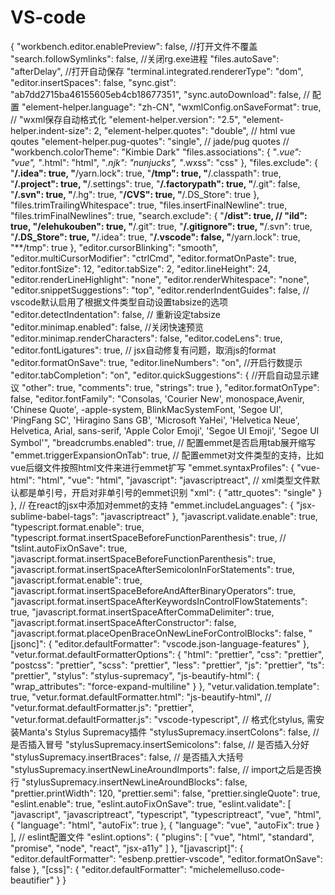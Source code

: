# VS-code

{
	"workbench.editor.enablePreview": false, //打开文件不覆盖
	"search.followSymlinks": false, //关闭rg.exe进程
	"files.autoSave": "afterDelay", //打开自动保存
	"terminal.integrated.rendererType": "dom",
	"editor.insertSpaces": false,
	"sync.gist": "ab7dd2715ba46155605eb4cb18677351",
	"sync.autoDownload": false, // 配置
	"element-helper.language": "zh-CN",
	"wxmlConfig.onSaveFormat": true, // "wxml保存自动格式化
	"element-helper.version": "2.5",
	"element-helper.indent-size": 2,
	"element-helper.quotes": "double",
	// html vue qoutes
	"element-helper.pug-quotes": "single", // jade/pug quotes
	// "workbench.colorTheme": "Kimbie Dark"
	"files.associations": {
		"*.vue": "vue",
		"*.html": "html",
		"*.njk": "nunjucks",
		"*.wxss": "css"
	},
	"files.exclude": {
		"**/.idea": true,
		"**/yarn.lock": true,
		"**/tmp": true,
		"**/.classpath": true,
		"**/.project": true,
		"**/.settings": true,
		"**/.factorypath": true,
		"**/.git": false,
		"**/.svn": true,
		"**/.hg": true,
		"**/CVS": true,
		"**/.DS_Store": true
	},
	"files.trimTrailingWhitespace": true,
	"files.insertFinalNewline": true,
	"files.trimFinalNewlines": true,
	"search.exclude": {
		"**/dist": true,
		// "**ild": true,
		"**/elehukouben": true,
		"**/.git": true,
		"**/.gitignore": true,
		"**/.svn": true,
		"**/.DS_Store": true,
		"**/.idea": true,
		"**/.vscode": false,
		"**/yarn.lock": true,
		"**/tmp": true
	},
	"editor.cursorBlinking": "smooth",
	"editor.multiCursorModifier": "ctrlCmd",
	"editor.formatOnPaste": true,
	"editor.fontSize": 12,
	"editor.tabSize": 2,
	"editor.lineHeight": 24,
	"editor.renderLineHighlight": "none",
	"editor.renderWhitespace": "none",
	"editor.snippetSuggestions": "top",
	"editor.renderIndentGuides": false,
	// vscode默认启用了根据文件类型自动设置tabsize的选项
	"editor.detectIndentation": false,
	// 重新设定tabsize
	"editor.minimap.enabled": false,
	//关闭快速预览
	"editor.minimap.renderCharacters": false,
	"editor.codeLens": true,
	"editor.fontLigatures": true,
	// jsx自动修复有问题，取消js的format
	"editor.formatOnSave": true,
	"editor.lineNumbers": "on",
	//开启行数提示
	"editor.tabCompletion": "on",
	"editor.quickSuggestions": {
		//开启自动显示建议
		"other": true,
		"comments": true,
		"strings": true
	},
	"editor.formatOnType": false,
	"editor.fontFamily": "Consolas, 'Courier New', monospace,Avenir, 'Chinese Quote', -apple-system, BlinkMacSystemFont, 'Segoe UI', 'PingFang SC', 'Hiragino Sans GB', 'Microsoft YaHei', 'Helvetica Neue', Helvetica, Arial, sans-serif, 'Apple Color Emoji', 'Segoe UI Emoji', 'Segoe UI Symbol'",
	"breadcrumbs.enabled": true,
	// 配置emmet是否启用tab展开缩写
	"emmet.triggerExpansionOnTab": true,
	// 配置emmet对文件类型的支持，比如vue后缀文件按照html文件来进行emmet扩写
	"emmet.syntaxProfiles": {
		"vue-html": "html",
		"vue": "html",
		"javascript": "javascriptreact",
		// xml类型文件默认都是单引号，开启对非单引号的emmet识别
		"xml": {
			"attr_quotes": "single"
		}
	},
	// 在react的jsx中添加对emmet的支持
	"emmet.includeLanguages": {
		"jsx-sublime-babel-tags": "javascriptreact"
	},
	"javascript.validate.enable": true,
	"typescript.format.enable": true,
	"typescript.format.insertSpaceBeforeFunctionParenthesis": true,
	// "tslint.autoFixOnSave": true,
	"javascript.format.insertSpaceBeforeFunctionParenthesis": true,
	"javascript.format.insertSpaceAfterSemicolonInForStatements": true,
	"javascript.format.enable": true,
	"javascript.format.insertSpaceBeforeAndAfterBinaryOperators": true,
	"javascript.format.insertSpaceAfterKeywordsInControlFlowStatements": true,
	"javascript.format.insertSpaceAfterCommaDelimiter": true,
	"javascript.format.insertSpaceAfterConstructor": false,
	"javascript.format.placeOpenBraceOnNewLineForControlBlocks": false,
	"[jsonc]": {
		"editor.defaultFormatter": "vscode.json-language-features"
	},
	"vetur.format.defaultFormatterOptions": {
		"html": "prettier",
		"css": "prettier",
		"postcss": "prettier",
		"scss": "prettier",
		"less": "prettier",
		"js": "prettier",
		"ts": "prettier",
		"stylus": "stylus-supremacy",
		"js-beautify-html": {
			"wrap_attributes": "force-expand-multiline"
		}
	},
	"vetur.validation.template": true,
	"vetur.format.defaultFormatter.html": "js-beautify-html",
	// "vetur.format.defaultFormatter.js": "prettier",
	"vetur.format.defaultFormatter.js": "vscode-typescript",
	// 格式化stylus, 需安装Manta's Stylus Supremacy插件
	"stylusSupremacy.insertColons": false,
	// 是否插入冒号
	"stylusSupremacy.insertSemicolons": false,
	// 是否插入分好
	"stylusSupremacy.insertBraces": false,
	// 是否插入大括号
	"stylusSupremacy.insertNewLineAroundImports": false,
	// import之后是否换行
	"stylusSupremacy.insertNewLineAroundBlocks": false,
	"prettier.printWidth": 120,
	"prettier.semi": false,
	"prettier.singleQuote": true,
	"eslint.enable": true,
	"eslint.autoFixOnSave": true,
	"eslint.validate": [
		"javascript",
		"javascriptreact",
		"typescript",
		"typescriptreact",
		"vue",
		"html",
		{
			"language": "html",
			"autoFix": true
		},
		{
			"language": "vue",
			"autoFix": true
		}
	],
	// eslint配置文件
	"eslint.options": {
		"plugins": [
			"vue",
			"html",
			"standard",
			"promise",
			"node",
			"react",
			"jsx-a11y"
		]
	},
	"[javascript]": {
		"editor.defaultFormatter": "esbenp.prettier-vscode",
		"editor.formatOnSave": false
	},
	"[css]": {
		"editor.defaultFormatter": "michelemelluso.code-beautifier"
	}
}
